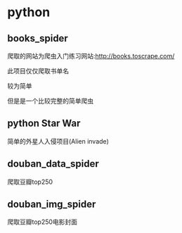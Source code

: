 # python

## books_spider

爬取的网站为爬虫入门练习网站:http://books.toscrape.com/

此项目仅仅爬取书单名

较为简单

但是是一个比较完整的简单爬虫
 
## python Star War
简单的外星人入侵项目(Alien invade)

## douban_data_spider
爬取豆瓣top250

## douban_img_spider
爬取豆瓣top250电影封面
